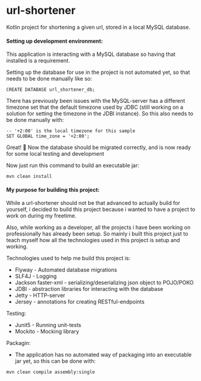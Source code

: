 # url-shortener
Kotlin project for shortening a given url, stored in a local MySQL database.

#### Setting up development environment:

This application is interacting with a MySQL database so having that installed is a requirement.

Setting up the database for use in the project is not automated yet, so that needs to be done manually like so:

```mysql-sql
CREATE DATABASE url_shortener_db;
```

There has previously been issues with the MySQL-server has a different timezone set that the default timezone used by JDBC (still working on a solution for setting the timezone in the JDBI instance). So this also needs to be done manually with:

```mysql-sql
-- '+2:00' is the local timezone for this sample
SET GLOBAL time_zone = '+2:00';
``` 

Great! 🎉
Now the database should be migrated correctly, and is now ready for some local testing and development

Now just run this command to build an executable jar:
```
mvn clean install
```

#### My purpose for building this project:

While a url-shortener should not be that advanced to actually build for yourself, i decided to build this project because
i wanted to have a project to work on during my freetime.

Also, while working as a developer, all the projects i have been working on professionally has already been setup. So mainly i
built this project just to teach myself how all the technologies used in this project is setup and working.

Technologies used to help me build this project is:

* Flyway - Automated database migrations
* SLF4J - Logging
* Jackson faster-xml - serializing/deserializing json object to POJO/POKO
* JDBI - abstraction libraries for interacting with the database
* Jetty - HTTP-server
* Jersey - annotations for creating RESTful-endpoints

Testing:
* Junit5 - Running unit-tests
* Mockito - Mocking library


Packagin:
* The application has no automated way of packaging into an executable jar yet, so this can be done with:
```
mvn clean compile assembly:single
```
